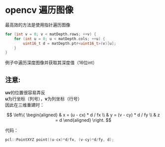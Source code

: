 # opencv 遍历图像

最高效的方法是使用指针遍历图像

```cpp
for (int v = 0; v < matDepth.rows; ++v) {
    for (int u = 0; u < matDepth.cols; ++u) {
        uint16_t d = matDepth.ptr<uint16_t>(v)[u];
    }
}
```

例子中遍历深度图像并获取其深度值（16位int）  

## **注意:**

**uv**的位置很容易弄反  
**u**为行坐标（列号），**v**为列坐标（行号）  
因此在三维重建时：  

$$
\left\{
\begin{aligned}
& x = (u - cx) * d / fx \\
& y = (v - cy) * d / fy \\
& z = d
\end{aligned}
\right.
$$

代码：

```cpp
pcl::PointXYZ point((u-cx)*d/fx, (v-cy)*d/fy, d);
```